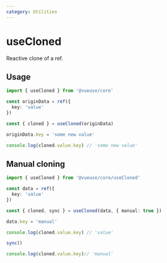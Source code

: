 ```yaml
---
category: Utilities
---
```


# useCloned

Reactive clone of a ref.

## Usage
```ts
import { useCloned } from '@vueuse/core'

const originData = ref({
  key: 'value'
})

const { cloned } = useCloned(originData)

originData.key = 'some new value'

console.log(cloned.value.key) // 'some new value'

```

## Manual cloning
```ts
import { useCloned } from '@vueuse/core/useCloned'

const data = ref({
  key: 'value'
})

const { cloned, sync } = useCloned(data, { manual: true })

data.key = 'manual'

console.log(cloned.value.key) // 'value'

sync()

console.log(cloned.value.key)// 'manual'
```
